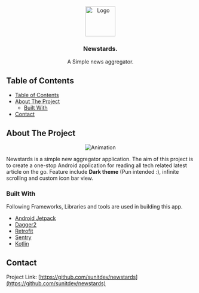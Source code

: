 <br />
<p align="center">
    <a href="https://github.com/sunitdev/newstards">
    <img src="docs/images/logo.png" alt="Logo" width="80" height="80">
  </a>
  <h3 align="center">Newstards.</h3>

  <p align="center">
    A Simple news aggregator.
    <br />
  </p>
</p>



<!-- TABLE OF CONTENTS -->
## Table of Contents

- [Table of Contents](#table-of-contents)
- [About The Project](#about-the-project)
  - [Built With](#built-with)
- [Contact](#contact)


<!-- ABOUT THE PROJECT -->
## About The Project

<p align="center">
    <img src="https://trello-attachments.s3.amazonaws.com/5d0c4e45e37e026262af94d4/5d6d27edcc09755b82d04d6a/94141886de5368d122ddf53e646f0c0d/animation.gif" alt="Animation">
</p>


Newstards is a simple new aggregator application. The aim of this project is to create a one-stop Android application for reading all tech related latest article on the go. Feature include **Dark theme** (Pun intended :), infinite scrolling and custom icon bar view.

### Built With

Following Frameworks, Libraries and tools are used in building this app.

* [Android Jetpack](https://developer.android.com/jetpack/)
* [Dagger2](https://github.com/google/dagger)
* [Retrofit](https://github.com/square/retrofit)
* [Sentry](https://sentry.io/welcome/)
* [Kotlin](https://kotlinlang.org/)



<!-- CONTACT -->
## Contact

Project Link: [https://github.com/sunitdev/newstards](https://github.com/sunitdev/newstards)


<!-- MARKDOWN LINKS & IMAGES -->
[product-screenshot]: https://trello-attachments.s3.amazonaws.com/5d0c4e45e37e026262af94d4/5d6d27edcc09755b82d04d6a/94141886de5368d122ddf53e646f0c0d/animation.gif
